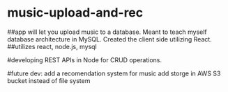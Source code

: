 # music-upload-and-rec
##app will let you upload music to a database. Meant to teach myself database architecture in MySQL. Created the client side utilizing React. 
##utilizes react, node.js, mysql

#developing REST APIs in Node for CRUD operations.

#future dev:
  add a recomendation system for music
  add storge in AWS S3 bucket instead of file system
  
